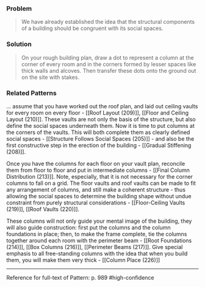 ### Problem
>We have already established the idea that the structural components of a building should be congruent with its social spaces.

### Solution
>On your rough building plan, draw a dot to represent a column at the corner of every room and in the corners formed by lesser spaces like thick walls and alcoves. Then transfer these dots onto the ground out on the site with stakes.

### Related Patterns
... assume that you have worked out the roof plan, and laid out ceiling vaults for every room on every floor - [[Roof Layout (209)]], [[Floor and Ceiling Layout (210)]]. These vaults are not only the basis of the structure, but also define the social spaces underneath them. Now it is time to put columns at the corners of the vaults. This will both complete them as clearly defined social spaces - [[Structure Follows Social Spaces (205)]] - and also be the first constructive step in the erection of the building - [[Gradual Stiffening (208)]].

Once you have the columns for each floor on your vault plan, reconcile them from floor to floor and put in intermediate columns - [[Final Column Distribution (213)]]. Note, especially, that it is not necessary for the corner columns to fall on a grid. The floor vaults and roof vaults can be made to fit any arrangement of columns, and still make a coherent structure - thus allowing the social spaces to determine the building shape without undue constraint from purely structural considerations - [[Floor-Ceiling Vaults (219)]], [[Roof Vaults (220)]].

These columns will not only guide your mental image of the building, they will also guide construction: first put the columns and the column foundations in place; then, to make the frame complete, tie the columns together around each room with the perimeter beam - [[Root Foundations (214)]], [[Box Columns (216)]], [[Perimeter Beams (217)]]. Give special emphasis to all free-standing columns with the idea that when you build them, you will make them very thick - [[Column Place (226)]]

---
Reference for full-text of Pattern: p. 989 #high-confidence 